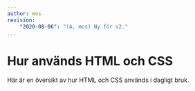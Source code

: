 ```yaml
---
author: mos
revision:
    "2020-08-06": "(A, mos) Ny för v2."
...
```

Hur används HTML och CSS
==================================

Här är en översikt av hur HTML och CSS används i dagligt bruk.



<!--more-->
